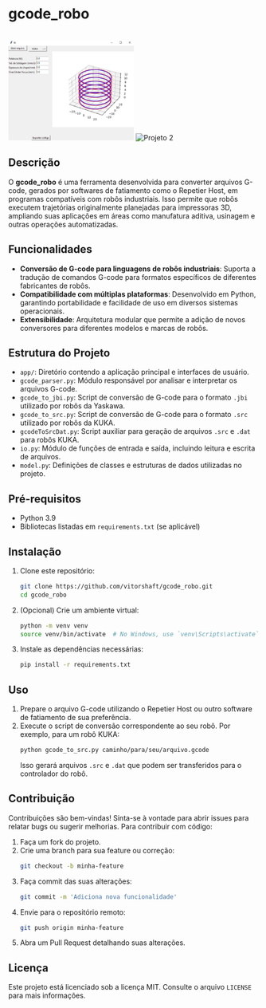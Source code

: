 # gcode_robo
<div style="display: inline_block"><br>
    <img src="media/preview.jpg" alt="Projeto 1"  width="50%">
    <img src="media/kukaGcode.gif" alt="Projeto 2"  width="40%">
</div>

## Descrição

O **gcode_robo** é uma ferramenta desenvolvida para converter arquivos G-code, gerados por softwares de fatiamento como o Repetier Host, em programas compatíveis com robôs industriais. Isso permite que robôs executem trajetórias originalmente planejadas para impressoras 3D, ampliando suas aplicações em áreas como manufatura aditiva, usinagem e outras operações automatizadas.

## Funcionalidades

- **Conversão de G-code para linguagens de robôs industriais**: Suporta a tradução de comandos G-code para formatos específicos de diferentes fabricantes de robôs.
- **Compatibilidade com múltiplas plataformas**: Desenvolvido em Python, garantindo portabilidade e facilidade de uso em diversos sistemas operacionais.
- **Extensibilidade**: Arquitetura modular que permite a adição de novos conversores para diferentes modelos e marcas de robôs.

## Estrutura do Projeto

- `app/`: Diretório contendo a aplicação principal e interfaces de usuário.
- `gcode_parser.py`: Módulo responsável por analisar e interpretar os arquivos G-code.
- `gcode_to_jbi.py`: Script de conversão de G-code para o formato `.jbi` utilizado por robôs da Yaskawa.
- `gcode_to_src.py`: Script de conversão de G-code para o formato `.src` utilizado por robôs da KUKA.
- `gcodeToSrcDat.py`: Script auxiliar para geração de arquivos `.src` e `.dat` para robôs KUKA.
- `io.py`: Módulo de funções de entrada e saída, incluindo leitura e escrita de arquivos.
- `model.py`: Definições de classes e estruturas de dados utilizadas no projeto.

## Pré-requisitos

- Python 3.9
- Bibliotecas listadas em `requirements.txt` (se aplicável)

## Instalação

1. Clone este repositório:
   ```bash
   git clone https://github.com/vitorshaft/gcode_robo.git
   cd gcode_robo
   ```
2. (Opcional) Crie um ambiente virtual:
   ```bash
   python -m venv venv
   source venv/bin/activate  # No Windows, use `venv\Scripts\activate`
   ```
3. Instale as dependências necessárias:
   ```bash
   pip install -r requirements.txt
   ```

## Uso

1. Prepare o arquivo G-code utilizando o Repetier Host ou outro software de fatiamento de sua preferência.
2. Execute o script de conversão correspondente ao seu robô. Por exemplo, para um robô KUKA:
   ```bash
   python gcode_to_src.py caminho/para/seu/arquivo.gcode
   ```
   Isso gerará arquivos `.src` e `.dat` que podem ser transferidos para o controlador do robô.

## Contribuição

Contribuições são bem-vindas! Sinta-se à vontade para abrir issues para relatar bugs ou sugerir melhorias. Para contribuir com código:

1. Faça um fork do projeto.
2. Crie uma branch para sua feature ou correção:
   ```bash
   git checkout -b minha-feature
   ```
3. Faça commit das suas alterações:
   ```bash
   git commit -m 'Adiciona nova funcionalidade'
   ```
4. Envie para o repositório remoto:
   ```bash
   git push origin minha-feature
   ```
5. Abra um Pull Request detalhando suas alterações.

## Licença

Este projeto está licenciado sob a licença MIT. Consulte o arquivo `LICENSE` para mais informações.
